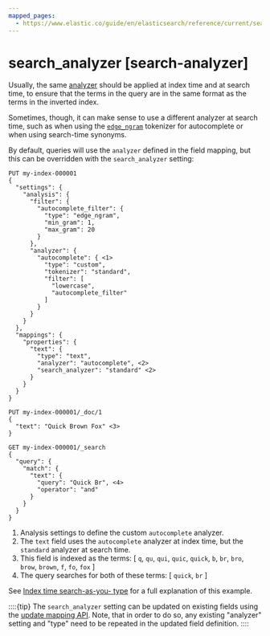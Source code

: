 ```yaml
---
mapped_pages:
  - https://www.elastic.co/guide/en/elasticsearch/reference/current/search-analyzer.html
---
```


# search_analyzer [search-analyzer]

Usually, the same [analyzer](/reference/elasticsearch/mapping-reference/analyzer.md) should be applied at index time and at search time, to ensure that the terms in the query are in the same format as the terms in the inverted index.

Sometimes, though, it can make sense to use a different analyzer at search time, such as when using the  [`edge_ngram`](/reference/text-analysis/analysis-edgengram-tokenizer.md) tokenizer for autocomplete or when using search-time synonyms.

By default, queries will use the `analyzer` defined in the field mapping, but this can be overridden with the `search_analyzer` setting:

```console
PUT my-index-000001
{
  "settings": {
    "analysis": {
      "filter": {
        "autocomplete_filter": {
          "type": "edge_ngram",
          "min_gram": 1,
          "max_gram": 20
        }
      },
      "analyzer": {
        "autocomplete": { <1>
          "type": "custom",
          "tokenizer": "standard",
          "filter": [
            "lowercase",
            "autocomplete_filter"
          ]
        }
      }
    }
  },
  "mappings": {
    "properties": {
      "text": {
        "type": "text",
        "analyzer": "autocomplete", <2>
        "search_analyzer": "standard" <2>
      }
    }
  }
}

PUT my-index-000001/_doc/1
{
  "text": "Quick Brown Fox" <3>
}

GET my-index-000001/_search
{
  "query": {
    "match": {
      "text": {
        "query": "Quick Br", <4>
        "operator": "and"
      }
    }
  }
}
```

1. Analysis settings to define the custom `autocomplete` analyzer.
2. The `text` field uses the `autocomplete` analyzer at index time, but the `standard` analyzer at search time.
3. This field is indexed as the terms: [ `q`, `qu`, `qui`, `quic`, `quick`, `b`, `br`, `bro`, `brow`, `brown`, `f`, `fo`, `fox` ]
4. The query searches for both of these terms: [ `quick`, `br` ]


See [Index time search-as-you- type](https://www.elastic.co/guide/en/elasticsearch/guide/2.x/_index_time_search_as_you_type.html) for a full explanation of this example.

::::{tip}
The `search_analyzer` setting can be updated on existing fields using the [update mapping API](https://www.elastic.co/docs/api/doc/elasticsearch/operation/operation-indices-put-mapping). Note, that in order to do so, any existing "analyzer" setting and "type" need to be repeated in the updated field definition.
::::


